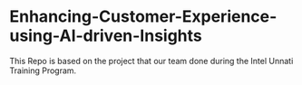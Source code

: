 # Enhancing-Customer-Experience-using-AI-driven-Insights
This Repo is based on the project that our team done during the Intel Unnati Training Program.
